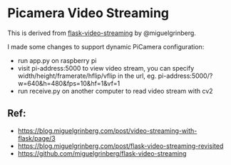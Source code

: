 # Picamera Video Streaming
This is derived from [flask-video-streaming](https://github.com/miguelgrinberg/flask-video-streaming) by @miguelgrinberg.

I made some changes to support dynamic PiCamera configuration:
* run app.py on raspberry pi
* visit pi-address:5000 to view video stream, you can specify width/height/framerate/hflip/vflip in the url, eg. pi-address:5000/?w=640&h=480&fps=10&hf=1&vf=1
* run receive.py on another computer to read video stream with cv2

## Ref:
* https://blog.miguelgrinberg.com/post/video-streaming-with-flask/page/3
* https://blog.miguelgrinberg.com/post/flask-video-streaming-revisited
* https://github.com/miguelgrinberg/flask-video-streaming
